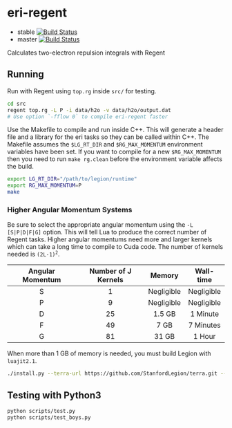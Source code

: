 # eri-regent
* stable [![Build Status](https://travis-ci.com/sparkasaurusRex/eri-regent.svg?token=g46Mfub8GMWqdPYXVqEs&branch=stable)](https://travis-ci.com/sparkasaurusRex/eri-regent)
* master [![Build Status](https://travis-ci.com/sparkasaurusRex/eri-regent.svg?token=g46Mfub8GMWqdPYXVqEs&branch=master)](https://travis-ci.com/sparkasaurusRex/eri-regent)

Calculates two-electron repulsion integrals with Regent

## Running
Run with Regent using `top.rg` inside `src/` for testing.

```bash
cd src
regent top.rg -L P -i data/h2o -v data/h2o/output.dat
# Use option `-fflow 0` to compile eri-regent faster
```

Use the Makefile to compile and run inside C++. This will generate a header file and a library for the eri tasks so they can be called within C++. The Makefile assumes the `$LG_RT_DIR` and `$RG_MAX_MOMENTUM` environment variables have been set. If you want to compile for a new `$RG_MAX_MOMENTUM` then you need to run `make rg.clean` before the environment variable affects the build.

```bash
export LG_RT_DIR="/path/to/legion/runtime"
export RG_MAX_MOMENTUM=P
make
```

### Higher Angular Momentum Systems

Be sure to select the appropriate angular momentum using the `-L [S|P|D|F|G]` option. This will tell Lua to produce the correct number of Regent tasks. Higher angular momentums need more and larger kernels which can take a long time to compile to Cuda code. The number of kernels needed is <code>(2L-1)<sup>2</sup></code>.

| Angular Momentum | Number of J Kernels | Memory     | Wall-time  |
|:----------------:|:-------------------:|:----------:|:----------:|
| S                | 1                   | Negligible | Negligible |
| P                | 9                   | Negligible | Negligible |
| D                | 25                  | 1.5 GB     | 1 Minute   |
| F                | 49                  | 7 GB       | 7 Minutes  |
| G                | 81                  | 31 GB      | 1 Hour     |

When more than 1 GB of memory is needed, you must build Legion with `luajit2.1`.
```bash
./install.py --terra-url https://github.com/StanfordLegion/terra.git --terra-branch luajit2.1
```


## Testing with Python3

```bash
python scripts/test.py
python scripts/test_boys.py
```

